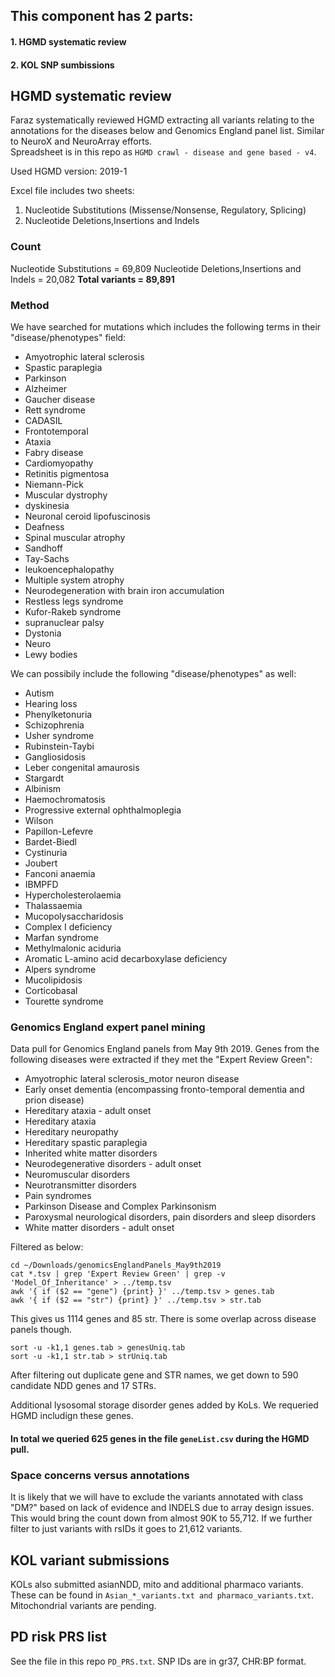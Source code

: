 ## This component has 2 parts:
#### 1. HGMD systematic review
#### 2. KOL SNP sumbissions

## HGMD systematic review
Faraz systematically reviewed HGMD extracting all variants relating to the annotations for the diseases below and Genomics England panel list. Similar to NeuroX and NeuroArray efforts.  
Spreadsheet is in this repo as ```HGMD crawl - disease and gene based - v4```.

Used HGMD version: 2019-1

Excel file includes two sheets:
1. Nucleotide Substitutions (Missense/Nonsense, Regulatory, Splicing)
2. Nucleotide Deletions,Insertions and Indels

### Count
Nucleotide Substitutions = 69,809
Nucleotide Deletions,Insertions and Indels = 20,082
**Total variants = 89,891**

### Method

We have searched for mutations which includes the following terms in their "disease/phenotypes" field:
- Amyotrophic lateral sclerosis
- Spastic paraplegia
- Parkinson
- Alzheimer
- Gaucher disease
- Rett syndrome
- CADASIL
- Frontotemporal
- Ataxia
- Fabry disease
- Cardiomyopathy
- Retinitis pigmentosa
- Niemann-Pick
- Muscular dystrophy
- dyskinesia
- Neuronal ceroid lipofuscinosis
- Deafness
- Spinal muscular atrophy
- Sandhoff
- Tay-Sachs
- leukoencephalopathy
- Multiple system atrophy
- Neurodegeneration with brain iron accumulation
- Restless legs syndrome
- Kufor-Rakeb syndrome
- supranuclear palsy
- Dystonia
- Neuro
- Lewy bodies


We can possibily include the following "disease/phenotypes" as well:
- Autism
- Hearing loss
- Phenylketonuria
- Schizophrenia
- Usher syndrome
- Rubinstein-Taybi
- Gangliosidosis
- Leber congenital amaurosis
- Stargardt
- Albinism
- Haemochromatosis
- Progressive external ophthalmoplegia
- Wilson
- Papillon-Lefevre
- Bardet-Biedl
- Cystinuria
- Joubert
- Fanconi anaemia
- IBMPFD
- Hypercholesterolaemia
- Thalassaemia
- Mucopolysaccharidosis
- Complex I deficiency
- Marfan syndrome
- Methylmalonic aciduria
- Aromatic L-amino acid decarboxylase deficiency
- Alpers syndrome
- Mucolipidosis
- Corticobasal
- Tourette syndrome

### Genomics England expert panel mining

Data pull for Genomics England panels from May 9th 2019.
Genes from the following diseases were extracted if they met the "Expert Review Green":
- Amyotrophic lateral sclerosis_motor neuron disease
- Early onset dementia (encompassing fronto-temporal dementia and prion disease)
- Hereditary ataxia - adult onset
- Hereditary ataxia
- Hereditary neuropathy
- Hereditary spastic paraplegia
- Inherited white matter disorders
- Neurodegenerative disorders - adult onset
- Neuromuscular disorders
- Neurotransmitter disorders
- Pain syndromes
- Parkinson Disease and Complex Parkinsonism
- Paroxysmal neurological disorders, pain disorders and sleep disorders
- White matter disorders - adult onset

Filtered as below:
```
cd ~/Downloads/genomicsEnglandPanels_May9th2019
cat *.tsv | grep 'Expert Review Green' | grep -v 'Model_Of_Inheritance' > ../temp.tsv
awk '{ if ($2 == "gene") {print} }' ../temp.tsv > genes.tab
awk '{ if ($2 == "str") {print} }' ../temp.tsv > str.tab
```
This gives us 1114 genes and 85 str. There is some overlap across disease panels though.
```
sort -u -k1,1 genes.tab > genesUniq.tab
sort -u -k1,1 str.tab > strUniq.tab
```
After filtering out duplicate gene and STR names, we get down to 590 candidate NDD genes and 17 STRs.

Additional lysosomal storage disorder genes added by KoLs. We requeried HGMD includign these genes.

#### In total we queried 625 genes in the file ```geneList.csv``` during the HGMD pull.

### Space concerns versus annotations
It is likely that we will have to exclude the variants annotated with class "DM?" based on lack of evidence and INDELS due to array design issues.
This would bring the count down from almost 90K to 55,712.
If we further filter to just variants with rsIDs it goes to 21,612 variants.

## KOL variant submissions
KOLs also submitted asianNDD, mito and additional pharmaco variants.
These can be found in ```Asian_*_variants.txt and pharmaco_variants.txt```. Mitochondrial variants are pending.

## PD risk PRS list
See the file in this repo ```PD_PRS.txt```. SNP IDs are in gr37, CHR:BP format.
